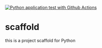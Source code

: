 [![Python application test with Github Actions](https://github.com/vragov/scaffold/actions/workflows/main.yml/badge.svg)](https://github.com/vragov/scaffold/actions/workflows/main.yml)

# scaffold
this is a project scaffold for Python
